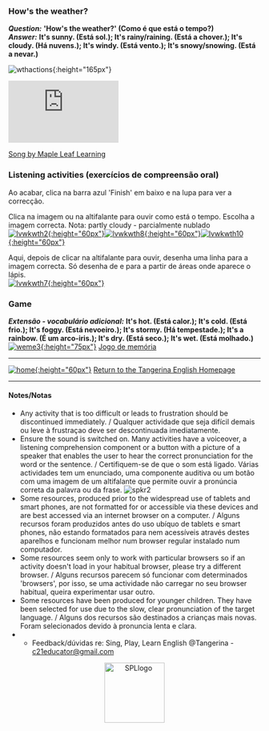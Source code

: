 ### How's the weather?

***Question:*** **'How's the weather?' (Como é que está o tempo?)**  
***Answer:*** **It's sunny. (Está sol.); It's rainy/raining. (Está a chover.); It's cloudy. (Há nuvens.); It's windy. (Está vento.); It's snowy/snowing. (Está a nevar.)**  

![wthactions](https://1blockatatime.github.io/English/images2/wth_actions.png){:height="165px"}

<iframe width="220" height="124" src="https://www.youtube.com/embed/I8GeA3anPdo" frameborder="0" allow="accelerometer; autoplay; clipboard-write; encrypted-media; gyroscope; picture-in-picture" allowfullscreen></iframe>  

[Song by Maple Leaf Learning](https://www.youtube.com/embed/I8GeA3anPdo)  

### Listening activities (exercícios de compreensão oral)
Ao acabar, clica na barra azul 'Finish' em baixo e na lupa para ver a correcção.  

Clica na imagem ou na altifalante para ouvir como está o tempo. Escolha a imagem correcta. Nota: partly cloudy - parcialmente nublado     
[![lvwkwth2](https://1blockatatime.github.io/English/images2/lvwkwth2.png){:height="60px"}](https://www.liveworksheets.com/worksheets/en/English_as_a_Second_Language_(ESL)/Weather/What-s_the_weather_fh426619jp)[![lvwkwth8](https://1blockatatime.github.io/English/images2/lvwkwth8.png){:height="60px"}](https://www.liveworksheets.com/worksheets/en/English_as_a_Second_Language_(ESL)/Weather/The_weather_ra639277ui)[![lvwkwth10](https://1blockatatime.github.io/English/images2/lvwkwth10.png){:height="60px"}](https://www.liveworksheets.com/worksheets/en/English_as_a_Second_Language_(ESL)/Weather/How's_the_weather$_eu1630513qb)  

Aqui, depois de clicar na altifalante para ouvir, desenha uma linha para a imagem correcta. Só desenha de e para a partir de áreas onde aparece o lápis.  
[![lvwkwth7](https://1blockatatime.github.io/English/images2/lvwkwth7.png){:height="60px"}](https://www.liveworksheets.com/worksheets/en/English_as_a_Second_Language_(ESL)/Weather/Whats_the_weather_like_today$_ah1654638bh)  

### Game
***Extensão - vocabulário adicional:*** **It's hot. (Está calor.); It's cold. (Está frio.); It's foggy. (Está nevoeiro.); It's stormy. (Há tempestade.); It's a rainbow. (É um arco-iris.); It's dry. (Está seco.); It's wet. (Está molhado.)**  
[![weme3](https://1blockatatime.github.io/English/images2/weme3.PNG){:height="75px"}](http://www.eslgamesworld.com/members/games/vocabulary/memoryaudio/weather/index.html) [Jogo de memória](http://www.eslgamesworld.com/members/games/vocabulary/memoryaudio/weather/index.html)     

***
[![home](https://1blockatatime.github.io/English/images/home.png){:height="60px"}](https://tangerina-pt.github.io/English) [Return to the Tangerina English Homepage](https://tangerina-pt.github.io/English)

***

#### Notes/Notas
* Any activity that is too difficult or leads to frustration should be discontinued immediately. / Qualquer actividade que seja difícil demais ou leve à frustraçao deve ser descontinuada imediatamente.
* Ensure the sound is switched on. Many activities have a voiceover, a listening comprehension component or a button with a picture of a speaker that enables the user to hear the correct pronunciation for the word or the sentence. / Certifiquem-se de que o som está ligado. Várias actividades tem um enunciado, uma componente auditiva ou um botão com uma imagem de um altifalante que permite ouvir a pronúncia correta da palavra ou da frase. ![spkr2](/images/spkr2.PNG)
* Some resources, produced prior to the widespread use of tablets and smart phones, are not formatted for or accessible via these devices and are best accessed via an internet browser on a computer. / Alguns recursos foram produzidos antes do uso ubíquo de tablets e smart phones, não estando formatados para nem acessíveis através destes aparelhos e funcionam melhor num browser regular instalado num computador.
* Some resources seem only to work with particular browsers so if an activity doesn't load in your habitual browser, please try a different browser. / Alguns recursos parecem só funcionar com determinados 'browsers', por isso, se uma actividade não carregar no seu browser habitual, queira experimentar usar outro.
* Some resources have been produced for younger children. They have been selected for use due to the slow, clear pronunciation of the target language. / Alguns dos recursos são destinados a crianças mais novas. Foram selecionados devido à pronuncia lenta e clara.
* * Feedback/dúvidas re: Sing, Play, Learn English @Tangerina - c21educator@gmail.com  
<p align="center">
<img width="120" src="https://1blockatatime.github.io/English/images2/spl_logo.png" alt="SPLlogo">
</p>
